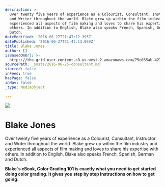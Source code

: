 ```yaml
---
description: >-
  Over twenty five years of experience as a Colourist, Consultant, Instructor
  and Writer throughout the world. Blake grew up within the film industry and
  experienced all aspects of film making and loves to share his expertise with
  others. In addition to English, Blake also speaks French, Spanish, German and
  Dutch.
dateModified: '2016-06-27T21:47:12.395Z'
datePublished: '2016-06-27T21:47:13.069Z'
title: Blake Jones
author: []
isBasedOnUrl: >-
  https://the-grid-user-content.s3-us-west-2.amazonaws.com/75c035ab-427f-4b32-b324-c3f1fa9ef5f8.jpg
sourcePath: _posts/2016-06-25-consultant.md
starred: false
inFeed: true
hasPage: false
inNav: false
_type: MediaObject

---
```

![](https://the-grid-user-content.s3-us-west-2.amazonaws.com/7c6e4ffa-e83f-4613-8077-f84c44398278.jpg)

# **Blake Jones**

Over twenty five years of experience as a Colourist, Consultant, Instructor and Writer throughout the world. Blake grew up within the film industry and experienced all aspects of film making and loves to share his expertise with others. In addition to English, Blake also speaks French, Spanish, German and Dutch.

**Blake´s eBook, Color Grading 101 is exactly what you need to get started doing color grading. It gives you step by step instructions on how to get going.**